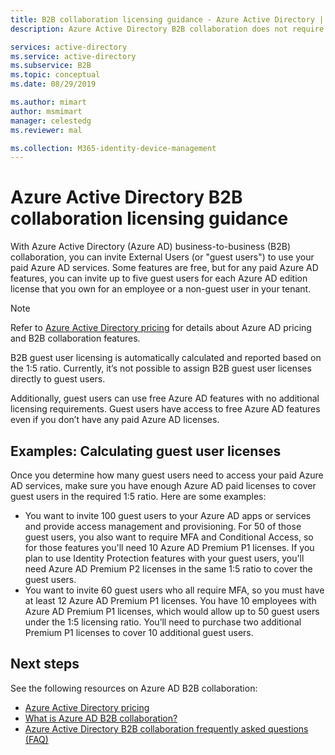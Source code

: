 ```yaml
---
title: B2B collaboration licensing guidance - Azure Active Directory | Microsoft Docs
description: Azure Active Directory B2B collaboration does not require paid Azure AD licenses, but you can also get paid features for B2B guest users

services: active-directory
ms.service: active-directory
ms.subservice: B2B
ms.topic: conceptual
ms.date: 08/29/2019

ms.author: mimart
author: msmimart
manager: celestedg
ms.reviewer: mal

ms.collection: M365-identity-device-management
---
```


# Azure Active Directory B2B collaboration licensing guidance

With Azure Active Directory (Azure AD) business-to-business (B2B) collaboration, you can invite External Users (or "guest users") to use your paid Azure AD services. Some features are free, but for any paid Azure AD features, you can invite up to five guest users for each Azure AD edition license that you own for an employee or a non-guest user in your tenant.

> [!NOTE]
> Refer to [Azure Active Directory pricing](https://azure.microsoft.com/pricing/details/active-directory/) for details about Azure AD pricing and B2B collaboration features.

B2B guest user licensing is automatically calculated and reported based on the 1:5 ratio. Currently, it’s not possible to assign B2B guest user licenses directly to guest users.

Additionally, guest users can use free Azure AD features with no additional licensing requirements. Guest users have access to free Azure AD features even if you don’t have any paid Azure AD licenses. 

## Examples: Calculating guest user licenses
Once you determine how many guest users need to access your paid Azure AD services, make sure you have enough Azure AD paid licenses to cover guest users in the required 1:5 ratio. Here are some examples:

- You want to invite 100 guest users to your Azure AD apps or services and provide access management and provisioning. For 50 of those guest users, you also want to require MFA and Conditional Access, so for those features you'll need 10 Azure AD Premium P1 licenses. If you plan to use Identity Protection features with your guest users, you'll need Azure AD Premium P2 licenses in the same 1:5 ratio to cover the guest users.
- You want to invite 60 guest users who all require MFA, so you must have at least 12 Azure AD Premium P1 licenses. You have 10 employees with Azure AD Premium P1 licenses, which would allow up to 50 guest users under the 1:5 licensing ratio. You’ll need to purchase two additional Premium P1 licenses to cover 10 additional guest users.

## Next steps

See the following resources on Azure AD B2B collaboration:

* [Azure Active Directory pricing](https://azure.microsoft.com/pricing/details/active-directory/)
* [What is Azure AD B2B collaboration?](what-is-b2b.md)
* [Azure Active Directory B2B collaboration frequently asked questions (FAQ)](faq.md)
